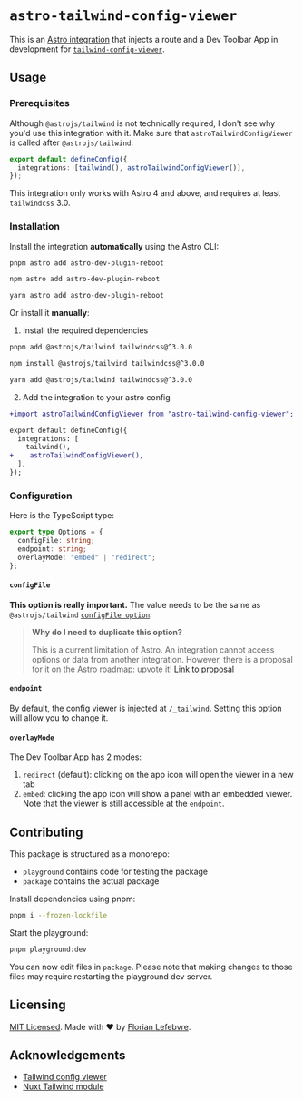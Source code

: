 # `astro-tailwind-config-viewer`

This is an [Astro integration](https://docs.astro.build/en/guides/integrations-guide/) that injects a route and a Dev Toolbar App in development for [`tailwind-config-viewer`](https://github.com/rogden/tailwind-config-viewer).

## Usage

### Prerequisites

Although `@astrojs/tailwind` is not technically required, I don't see why you'd use this integration with it. Make sure that `astroTailwindConfigViewer` is called after `@astrojs/tailwind`:

```ts
export default defineConfig({
  integrations: [tailwind(), astroTailwindConfigViewer()],
});
```

This integration only works with Astro 4 and above, and requires at least `tailwindcss` 3.0.

### Installation

Install the integration **automatically** using the Astro CLI:

```bash
pnpm astro add astro-dev-plugin-reboot
```

```bash
npm astro add astro-dev-plugin-reboot
```

```bash
yarn astro add astro-dev-plugin-reboot
```

Or install it **manually**:

1. Install the required dependencies

```bash
pnpm add @astrojs/tailwind tailwindcss@^3.0.0
```

```bash
npm install @astrojs/tailwind tailwindcss@^3.0.0
```

```bash
yarn add @astrojs/tailwind tailwindcss@^3.0.0
```

2. Add the integration to your astro config

```diff
+import astroTailwindConfigViewer from "astro-tailwind-config-viewer";

export default defineConfig({
  integrations: [
    tailwind(),
+    astroTailwindConfigViewer(),
  ],
});
```

### Configuration

Here is the TypeScript type:

```ts
export type Options = {
  configFile: string;
  endpoint: string;
  overlayMode: "embed" | "redirect";
};
```

#### `configFile`

**This option is really important.** The value needs to be the same as `@astrojs/tailwind` [`configFile option`](https://docs.astro.build/en/guides/integrations-guide/tailwind/#configfile).

> **Why do I need to duplicate this option?**
>
> This is a current limitation of Astro. An integration cannot access options or data from another integration. However, there is a proposal for it on the Astro roadmap: upvote it! [Link to proposal](https://github.com/withastro/roadmap/discussions/814)

#### `endpoint`

By default, the config viewer is injected at `/_tailwind`. Setting this option will allow you to change it.

#### `overlayMode`

The Dev Toolbar App has 2 modes:

1. `redirect` (default): clicking on the app icon will open the viewer in a new tab
2. `embed`: clicking the app icon will show a panel with an embedded viewer. Note that the viewer is still accessible at the `endpoint`.

## Contributing

This package is structured as a monorepo:

- `playground` contains code for testing the package
- `package` contains the actual package

Install dependencies using pnpm: 

```bash
pnpm i --frozen-lockfile
```

Start the playground:

```bash
pnpm playground:dev
```

You can now edit files in `package`. Please note that making changes to those files may require restarting the playground dev server.

## Licensing

[MIT Licensed](https://github.com/florian-lefebvre/astro-tailwind-config-viewer/blob/main/LICENSE). Made with ❤️ by [Florian Lefebvre](https://github.com/florian-lefebvre).

## Acknowledgements

- [Tailwind config viewer](https://github.com/rogden/tailwind-config-viewer)
- [Nuxt Tailwind module](https://github.com/nuxt-modules/tailwindcss)

